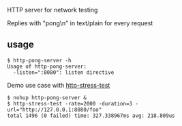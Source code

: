 HTTP server for network testing

Replies with "pong\n" in text/plain for every request

## usage

```
$ http-pong-server -h
Usage of http-pong-server:
  -listen=":8080": listen directive
```

Demo use case with [http-stress-test](https://github.com/sebcat/http-stress-test)

```
$ nohup http-pong-server &
$ http-stress-test -rate=2000 -duration=3 -url="http://127.0.0.1:8080/foo"
total 1496 (0 failed) time: 327.338967ms avg: 218.809us

```

